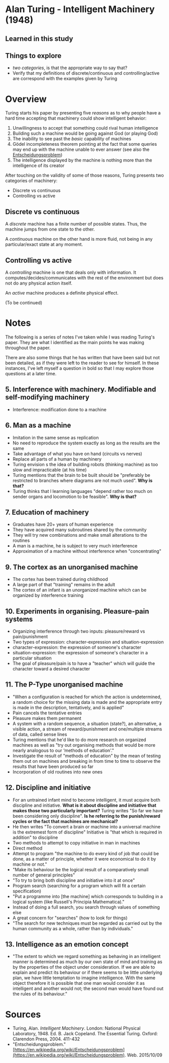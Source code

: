 # Alan Turing - Intelligent Machinery (1948)

## Learned in this study

## Things to explore

* *two categories*, is that the appropriate way to say that?
* Verify that my definitions of discrete/continuous and controlling/active are correspond with the examples given by Turing

# Overview

Turing starts his paper by presenting five *reasons* as to why people have a hard time accepting that machinery could show intelligent behavior:

1. Unwillingness to accept that something could rival human intelligence
2. Building such a machine would be going against God (or playing God)
3. The inability to see past the *basic* capability of machines
4. Gödel incompleteness theorem pointing at the fact that some queries may end up with the machine unable to ever answer (see also the [Entscheidungsproblem](https://en.wikipedia.org/wiki/Entscheidungsproblem))
5. The intelligence displayed by the machine is nothing more than the intelligence of its creator

After touching on the validity of some of those reasons, Turing presents two categories of machinery:
 * Discrete vs continuous
 * Controlling vs active

## Discrete vs continuous

A *discrete* machine has a finite number of possible states. Thus, the machine jumps from one state to the other.

A *continuous* machine on the other hand is more fluid, not being in any particular/exact state at any moment.

## Controlling vs active

A *controlling* machine is one that deals only with information. It computes/decides/communicates with the rest of the environment but does not do any physical action itself.

An *active* machine produces a definite physical effect.

(To be continued)

# Notes

The following is a series of notes I've taken while I was reading Turing's paper. They are what I identified as the main points he was making throughout the paper.

There are also some things that he has written that have been said but not been detailed, as if they were left to the reader to see for himself. In these instances, I've left myself a question in bold so that I may explore those questions at a later time.

## 5. Interference with machinery. Modifiable and self-modifying machinery
* Interference: modification done to a machine

## 6. Man as a machine
* Imitation in the same sense as replication
* No need to reproduce the system exactly as long as the results are the same
* Take advantage of what you have on hand (circuits vs nerves)
* Replace all parts of a human by machinery
* Turing envision s the idea of building robots (thinking machine) as too slow and impracticable (at his time)
* Turing mentions that the brain to be built should be "preferably be restricted to branches where diagrams are not much used". **Why is that?**
* Turing thinks that l learning languages "depend rather too much on sender organs and locomotion to be feasible". **Why is that?**

## 7. Education of machinery
* Graduates have 20+ years of human experience
* They have acquired many subroutines shared by the community
* They will try new combinations and make small alterations to the routines
* A man is a machine, he is subject to very much interference
* Approximation of a machine without interference when "concentrating"

## 9. The cortex as an unorganised machine
* The cortex has been trained during childhood
* A large part of that "training" remains in the adult
* The cortex of an infant is an unorganized machine which can be organized by interference training

## 10. Experiments in organising. Pleasure-pain systems
* Organizing interference through two inputs: pleasure/reward vs pain/punishment
* Two types of expression: character-expression and situation-expression
* character-expression: the expression of someone's character
* situation-expression: the expression of someone's character in a particular situation
* The goal of pleasure/pain is to have a "teacher" which will guide the character toward a desired character

## 11. The P-Type unorganised machine
* "When a configuration is reached for which the action is undetermined, a random choice for the missing data is made and the appropriate entry is made in the description, tentatively, and is applied"
* Pain cancels the tentative entries
* Pleasure makes them permanent
* A system with a random sequence, a situation (state?), an alternative, a visible action, a stream of reward/punishment and one/multiple streams of data, called sense lines
* Turing mentions that he'd like to do more research on organized machines as well as "try out organising methods that would be more nearly analogous to our ‘methods of education'."
* Investigate the result of "methods of education" by the mean of testing them out on machines and breaking in from time to time to observe the results that have been produced so far
* Incorporation of old routines into new ones

## 12. Discipline and initiative
* For  an untrained infant mind to become intelligent, it must acquire both discipline and initiative. **What is it about discipline and initiative that makes those two particularly important?**
Turing writes "So far we have been considering only discipline". **Is he referring to the punish/reward cycles or the fact that machines are mechanical?**
* He then writes "To convert a brain or machine into a universal machine is the extremest form of discipline"
Initiative is "that which is required in addition" to discipline
* Two methods to attempt to copy initiative in man in machines
* Direct method
* Attempt to program "the machine to do every kind of job that could be done, as a matter of principle, whether it were economical to do it by machine or not."
* "Make its behaviour be the logical result of a comparatively small number of general principles"
* "To try to bring both discipline and initiative into it at once"
* Program search (searching for a program which will fit a certain specification)
* "Put a programme into [the machine] which corresponds to building in a logical system (like Russell's Principia Mathematica)."
* Instead of doing a full search, you search through values of something else
* A great concern for "searches" (how to look for things)
* "The search for new techniques must be regarded as carried out by the human community as a whole, rather than by individuals."

## 13. Intelligence as an emotion concept
* "The extent to which we regard something as behaving in an intelligent manner is determined as much by our own state of mind and training as by the properties of the object under consideration. If we are able to explain and predict its behaviour or if there seems to be little underlying plan, we have little temptation to imagine intelligence. With the same object therefore it is possible that one man would consider it as intelligent and another would not; the second man would have found out the rules of its behaviour."

# Sources

* Turing, Alan. *Intelligent Machinery*. London: National Physical Laboratory, 1948. Ed. B. Jack Copeland. The Essential Turing. Oxford: Clarendon Press, 2004. 411-432
* "Entscheidungsproblem." [https://en.wikipedia.org/wiki/Entscheidungsproblem](https://en.wikipedia.org/wiki/Entscheidungsproblem). Web. 2015/10/09